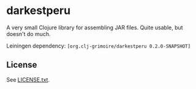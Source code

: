 # darkestperu

A very small Clojure library for assembling JAR files. Quite usable, but doesn't
do much.

Leiningen dependency: `[org.clj-grimoire/darkestperu 0.2.0-SNAPSHOT]`

## License

See [LICENSE.txt](LICENSE.txt).
